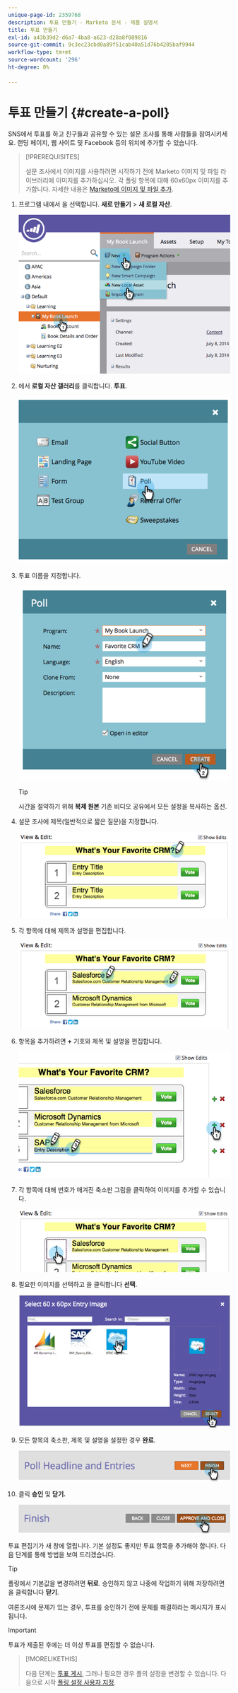 ```yaml
---
unique-page-id: 2359768
description: 투표 만들기 - Marketo 문서 - 제품 설명서
title: 투표 만들기
exl-id: a43b39d2-d6a7-4ba8-a623-d28a8f089816
source-git-commit: 9c3ec23cbd0a89f51cab40a51d76b4205baf9944
workflow-type: tm+mt
source-wordcount: '296'
ht-degree: 0%

---
```


# 투표 만들기 {#create-a-poll}

SNS에서 투표를 하고 친구들과 공유할 수 있는 설문 조사를 통해 사람들을 참여시키세요. 랜딩 페이지, 웹 사이트 및 Facebook 등의 위치에 추가할 수 있습니다.

>[!PREREQUISITES]
>
>설문 조사에서 이미지를 사용하려면 시작하기 전에 Marketo 이미지 및 파일 라이브러리에 이미지를 추가하십시오. 각 폴링 항목에 대해 60x60px 이미지를 추가합니다. 자세한 내용은 [Marketo에 이미지 및 파일 추가](/help/marketo/product-docs/demand-generation/images-and-files/add-images-and-files-to-marketo.md).

1. 프로그램 내에서 을 선택합니다. **새로 만들기** > **새 로컬 자산**.

   ![](assets/image2014-9-18-18-3a18-3a41.png)

1. 에서 **로컬 자산 갤러리**&#x200B;를 클릭합니다. **투표**.

   ![](assets/image2014-9-18-18-3a18-3a47.png)

1. 투표 이름을 지정합니다.

   ![](assets/image2014-9-18-18-3a18-3a55.png)

   >[!TIP]
   >
   >시간을 절약하기 위해 **복제 원본** 기존 비디오 공유에서 모든 설정을 복사하는 옵션.

1. 설문 조사에 제목(일반적으로 짧은 질문)을 지정합니다.

   ![](assets/image2014-9-18-18-3a19-3a14.png)

1. 각 항목에 대해 제목과 설명을 편집합니다.

   ![](assets/image2014-9-18-18-3a19-3a23.png)

1. 항목을 추가하려면 **+** 기호와 제목 및 설명을 편집합니다.

   ![](assets/image2014-9-18-18-3a19-3a30.png)

1. 각 항목에 대해 번호가 매겨진 축소판 그림을 클릭하여 이미지를 추가할 수 있습니다.

   ![](assets/image2014-9-18-18-3a19-3a37.png)

1. 필요한 이미지를 선택하고 을 클릭합니다 **선택**.

   ![](assets/image2014-9-18-18-3a19-3a44.png)

1. 모든 항목의 축소판, 제목 및 설명을 설정한 경우 **완료**.

   ![](assets/image2014-9-18-18-3a19-3a50.png)

1. 클릭 **승인** 및 **닫기.**

   ![](assets/image2014-9-18-18-3a19-3a57.png)

투표 편집기가 새 창에 열립니다. 기본 설정도 좋지만 투표 항목을 추가해야 합니다. 다음 단계를 통해 방법을 보여 드리겠습니다.

>[!TIP]
>
>폴링에서 기본값을 변경하려면 **뒤로**. 승인하지 않고 나중에 작업하기 위해 저장하려면 을 클릭합니다 **닫기**.

여론조사에 문제가 있는 경우, 투표를 승인하기 전에 문제를 해결하라는 메시지가 표시됩니다.

>[!IMPORTANT]
>
>투표가 제출된 후에는 더 이상 투표를 편집할 수 없습니다.

>[!MORELIKETHIS]
>
>다음 단계는 [투표 게시](/help/marketo/product-docs/demand-generation/social/creating-a-poll/publish-a-poll.md), 그러나 필요한 경우 폴의 설정을 변경할 수 있습니다. 다음으로 시작 [폴링 설정 사용자 지정](/help/marketo/product-docs/demand-generation/social/creating-a-poll/customize-poll-settings.md).
